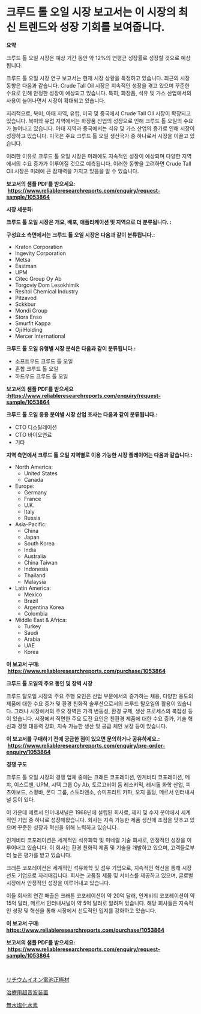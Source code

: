 <p><h1>크루드 톨 오일 시장 보고서는 이 시장의 최신 트렌드와 성장 기회를 보여줍니다.</h1></p><p><strong>요약</strong></p>
<p><p>크루드 톨 오일 시장은 예상 기간 동안 약 12%의 연평균 성장률로 성장할 것으로 예상됩니다.</p><p>크루드 톨 오일 시장 연구 보고서는 현재 시장 상황을 특정하고 있습니다. 최근의 시장 동향은 다음과 같습니다. Crude Tall Oil 시장은 지속적인 성장을 겪고 있으며 꾸준한 수요로 인해 안정한 성장이 예상되고 있습니다. 특히, 화장품, 석유 및 가스 산업에서의 사용이 늘어나면서 시장이 확대되고 있습니다.</p><p>지리적으로, 북미, 아태 지역, 유럽, 미국 및 중국에서 Crude Tall Oil 시장이 확장되고 있습니다. 북미와 유럽 지역에서는 화장품 산업의 성장으로 인해 크루드 톨 오일의 수요가 늘어나고 있습니다. 아태 지역과 중국에서는 석유 및 가스 산업의 증가로 인해 시장이 성장하고 있습니다. 미국은 주요 크루드 톨 오일 생산국가 중 하나로서 시장을 이끌고 있습니다.</p><p>이러한 이유로 크루드 톨 오일 시장은 미래에도 지속적인 성장이 예상되며 다양한 지역에서의 수요 증가가 이루어질 것으로 예측됩니다. 이러한 동향을 고려하면 Crude Tall Oil 시장은 미래에 큰 잠재력을 가지고 있음을 알 수 있습니다.</p></p>
<p><strong>보고서의 샘플 PDF를 받으세요: &nbsp;<a href="https://www.reliableresearchreports.com/enquiry/request-sample/1053864">https://www.reliableresearchreports.com/enquiry/request-sample/1053864</a></strong></p>
<p><strong>시장 세분화:</strong></p>
<p><strong> 크루드 톨 오일 시장은 개요, 배포, 애플리케이션 및 지역으로 더 분류됩니다. :</strong></p>
<p><strong>구성요소 측면에서는 크루드 톨 오일 시장은 다음과 같이 분류됩니다.:</strong></p>
<p><ul><li>Kraton Corporation</li><li>Ingevity Corporation</li><li>Metsa</li><li>Eastman</li><li>UPM</li><li>Citec Group Oy Ab</li><li>Torgoviy Dom Lesokhimik</li><li>Resitol Chemical Industry</li><li>Pitzavod</li><li>Sckkbur</li><li>Mondi Group</li><li>Stora Enso</li><li>Smurfit Kappa</li><li>Oji Holding</li><li>Mercer International</li></ul></p>
<p><strong> 크루드 톨 오일 유형별 시장 분석은 다음과 같이 분류됩니다.:</strong></p>
<p><ul><li>소프트우드 크루드 톨 오일</li><li>혼합 크루드 톨 오일</li><li>하드우드 크루드 톨 오일</li></ul></p>
<p><strong>보고서의 샘플 PDF를 받으세요 :<a href="https://www.reliableresearchreports.com/enquiry/request-sample/1053864">https://www.reliableresearchreports.com/enquiry/request-sample/1053864</a></strong></p>
<p><strong> 크루드 톨 오일 응용 분야별 시장 산업 조사는 다음과 같이 분류됩니다.:</strong></p>
<p><ul><li>CTO 디스틸레이션</li><li>CTO 바이오연료</li><li>기타</li></ul></p>
<p><strong>지역 측면에서 크루드 톨 오일 지역별로 이용 가능한 시장 플레이어는 다음과 같습니다.:</strong></p>
<p><ul>
    <li>
        North America:
        <ul>
            <li>United States</li>
            <li>Canada</li>
        </ul>
    </li>
    <li>
        Europe:
        <ul>
            <li>Germany</li>
            <li>France</li>
            <li>U.K.</li>
            <li>Italy</li>
            <li>Russia</li>
        </ul>
    </li>
    <li>
        Asia-Pacific:
        <ul>
            <li>China</li>
            <li>Japan</li>
            <li>South Korea</li>
            <li>India</li>
            <li>Australia</li>
            <li>China Taiwan</li>
            <li>Indonesia</li>
            <li>Thailand</li>
            <li>Malaysia</li>
        </ul>
    </li>
    <li>
        Latin America:
        <ul>
            <li>Mexico</li>
            <li>Brazil</li>
            <li>Argentina Korea</li>
            <li>Colombia</li>
        </ul>
    </li>
    <li>
        Middle East & Africa:
        <ul>
            <li>Turkey</li>
            <li>Saudi</li>
            <li>Arabia</li>
            <li>UAE</li>
            <li>Korea</li>
        </ul>
    </li>
    </ul></p>
<p><strong>이 보고서 구매: &nbsp;<a href="https://www.reliableresearchreports.com/purchase/1053864">https://www.reliableresearchreports.com/purchase/1053864</a></strong></p>
<p><strong>크루드 톨 오일의 주요 동인 및 장벽 시장</strong></p>
<p><p>크루드 탈오일 시장의 주요 주행 요인은 산업 부문에서의 증가하는 채용, 다양한 용도의 제품에 대한 수요 증가 및 환경 친화적 솔루션으로서의 크루드 탈오일의 활용이 있습니다. 그러나 시장에서의 주요 장벽은 가격 변동성, 환경 규제, 생산 프로세스의 복잡성 등이 있습니다. 시장에서 직면한 주요 도전 요인은 친환경 제품에 대한 수요 증가, 기술 혁신과 경쟁 대응력 강화, 지속 가능한 생산 및 공급 체인 보장 등이 있습니다.</p></p>
<p><strong>이 보고서를 구매하기 전에 궁금한 점이 있으면 문의하거나 공유하세요.: &nbsp;<a href="https://www.reliableresearchreports.com/enquiry/pre-order-enquiry/1053864">https://www.reliableresearchreports.com/enquiry/pre-order-enquiry/1053864</a></strong></p>
<p><strong>경쟁 구도</strong></p>
<p><p>크루드 톨 오일 시장의 경쟁 업체 중에는 크래튼 코포레이션, 인게비티 코포레이션, 메챠, 이스트맨, UPM, 시텍 그룹 Oy Ab, 토르고비이 돔 레소키믹, 레시톨 화학 산업, 피츠아보드, 스큉바, 몬디 그룹, 스토라엔소, 슈미프리트 카파, 오지 홀딩, 메르서 인터내셔널 등이 있다.</p><p>이 가운데 메르서 인터내셔널은 1968년에 설립된 회사로, 제지 및 수지 분야에서 세계적인 기업 중 하나로 성장해왔습니다. 회사는 지속 가능한 제품 생산에 초점을 맞추고 있으며 꾸준한 성장과 혁신을 위해 노력하고 있습니다. </p><p>인게비티 코포레이션은 세계적인 석유화학 및 미네랄 기술 회사로, 안정적인 성장을 이루어내고 있습니다. 이 회사는 환경 친화적 제품 및 기술을 개발하고 있으며, 고객들로부터 높은 평가를 받고 있습니다. </p><p>크래튼 코포레이션은 세계적인 석유화학 및 섬유 기업으로, 지속적인 혁신을 통해 시장 선도 기업으로 자리매깁니다. 회사는 고품질 제품 및 서비스를 제공하고 있으며, 글로벌 시장에서 안정적인 성장을 이루어내고 있습니다.</p><p>이들 회사의 연간 매출은 크래튼 코포레이션이 약 20억 달러, 인게비티 코포레이션이 약 15억 달러, 메르서 인터내셔널이 약 5억 달러로 알려져 있습니다. 해당 회사들은 지속적인 성장 및 혁신을 통해 시장에서 선도적인 입지를 강화하고 있습니다.</p></p>
<p><strong>이 보고서 구매: &nbsp; <a href="https://www.reliableresearchreports.com/purchase/1053864">https://www.reliableresearchreports.com/purchase/1053864</a></strong></p>
<p><strong>보고서의 샘플 PDF를 받으세요: &nbsp;<a href="https://www.reliableresearchreports.com/enquiry/request-sample/1053864">https://www.reliableresearchreports.com/enquiry/request-sample/1053864</a></strong><strong></strong></p>
<p>&nbsp;</p>
<p><p><a href="https://medium.com/@antonehyatt1/%E3%83%AA%E3%83%81%E3%82%A6%E3%83%A0%E3%82%A4%E3%82%AA%E3%83%B3%E3%83%90%E3%83%83%E3%83%86%E3%83%AA%E3%83%BC%E3%82%AB%E3%82%BD%E3%83%BC%E3%83%89%E6%9D%90%E6%96%99%E5%B8%82%E5%A0%B4%E3%81%AE%E3%83%A1%E3%83%88%E3%83%AA%E3%82%AF%E3%82%B9%E3%82%92%E3%83%87%E3%82%B3%E3%83%BC%E3%83%89%E3%81%99%E3%82%8B-%E5%B8%82%E5%A0%B4%E3%82%B7%E3%82%A7%E3%82%A2-%E3%83%88%E3%83%AC%E3%83%B3%E3%83%89-%E6%88%90%E9%95%B7%E3%83%91%E3%82%BF%E3%83%BC%E3%83%B3-2c57f99c352f">リチウムイオン電池正極材</a></p><p><a href="https://medium.com/@stantonhane1/%E6%B2%BB%E7%99%82%E7%94%A8%E8%B6%85%E9%9F%B3%E6%B3%A2%E3%83%87%E3%83%90%E3%82%A4%E3%82%B9%E5%B8%82%E5%A0%B4%E3%81%AE%E8%A6%8F%E6%A8%A1%E3%81%AF-%E4%B8%96%E7%95%8C%E3%81%AE%E6%A5%AD%E7%95%8C%E3%81%A7%E6%9C%80%E3%82%82%E5%8A%B9%E6%9E%9C%E7%9A%84%E3%81%AA%E3%83%9E%E3%83%BC%E3%82%B1%E3%83%86%E3%82%A3%E3%83%B3%E3%82%B0%E3%83%81%E3%83%A3%E3%83%8D%E3%83%AB%E3%82%92%E7%A4%BA%E3%81%97%E3%81%A6%E3%81%84%E3%81%BE%E3%81%99-fe68046bedff">治療用超音波装置</a></p><p><a href="https://github.com/SarahFahey88/Market-Research-Report-List-1/blob/main/683897517272.md">無水塩化水素</a></p></p>